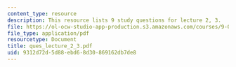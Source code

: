 ```yaml
---
content_type: resource
description: This resource lists 9 study questions for lecture 2, 3.
file: https://ol-ocw-studio-app-production.s3.amazonaws.com/courses/9-01-neuroscience-and-behavior-fall-2003/9312d72d5d88ebd68d30869162db7de8_ques_lecture_2_3.pdf
file_type: application/pdf
resourcetype: Document
title: ques_lecture_2_3.pdf
uid: 9312d72d-5d88-ebd6-8d30-869162db7de8
---
```

